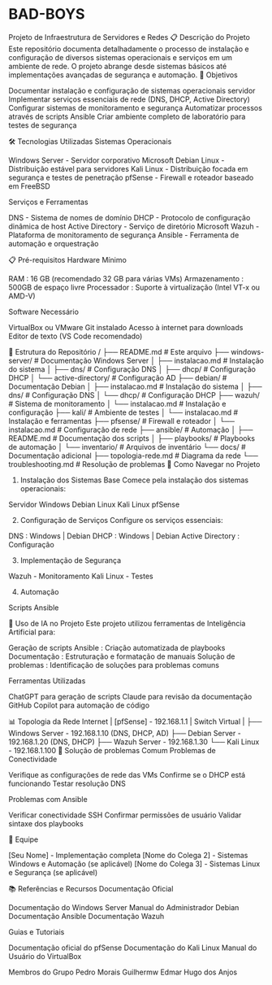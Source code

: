 # BAD-BOYS
Projeto de Infraestrutura de Servidores e Redes
📋 Descrição do Projeto
Este repositório documenta detalhadamente o processo de instalação e configuração de diversos sistemas operacionais e serviços em um ambiente de rede. O projeto abrange desde sistemas básicos até implementações avançadas de segurança e automação.
🎯 Objetivos

Documentar instalação e configuração de sistemas operacionais servidor
Implementar serviços essenciais de rede (DNS, DHCP, Active Directory)
Configurar sistemas de monitoramento e segurança
Automatizar processos através de scripts Ansible
Criar ambiente completo de laboratório para testes de segurança

🛠️ Tecnologias Utilizadas
Sistemas Operacionais

Windows Server - Servidor corporativo Microsoft
Debian Linux - Distribuição estável para servidores
Kali Linux - Distribuição focada em segurança e testes de penetração
pfSense - Firewall e roteador baseado em FreeBSD

Serviços e Ferramentas

DNS - Sistema de nomes de domínio
DHCP - Protocolo de configuração dinâmica de host
Active Directory - Serviço de diretório Microsoft
Wazuh - Plataforma de monitoramento de segurança
Ansible - Ferramenta de automação e orquestração

📋 Pré-requisitos
Hardware Mínimo

RAM : 16 GB (recomendado 32 GB para várias VMs)
Armazenamento : 500GB de espaço livre
Processador : Suporte à virtualização (Intel VT-x ou AMD-V)

Software Necessário

VirtualBox ou VMware
Git instalado
Acesso à internet para downloads
Editor de texto (VS Code recomendado)

📁 Estrutura do Repositório
/
├── README.md                    # Este arquivo
├── windows-server/              # Documentação Windows Server
│   ├── instalacao.md           # Instalação do sistema
│   ├── dns/                    # Configuração DNS
│   ├── dhcp/                   # Configuração DHCP
│   └── active-directory/       # Configuração AD
├── debian/                     # Documentação Debian
│   ├── instalacao.md          # Instalação do sistema
│   ├── dns/                   # Configuração DNS
│   └── dhcp/                  # Configuração DHCP
├── wazuh/                     # Sistema de monitoramento
│   └── instalacao.md         # Instalação e configuração
├── kali/                      # Ambiente de testes
│   └── instalacao.md         # Instalação e ferramentas
├── pfsense/                   # Firewall e roteador
│   └── instalacao.md         # Configuração de rede
├── ansible/                   # Automação
│   ├── README.md             # Documentação dos scripts
│   ├── playbooks/            # Playbooks de automação
│   └── inventario/           # Arquivos de inventário
└── docs/                     # Documentação adicional
    ├── topologia-rede.md     # Diagrama da rede
    └── troubleshooting.md    # Resolução de problemas
🚀 Como Navegar no Projeto
1. Instalação dos Sistemas Base
Comece pela instalação dos sistemas operacionais:

Servidor Windows
Debian Linux
Kali Linux
pfSense

2. Configuração de Serviços
Configure os serviços essenciais:

DNS : Windows | Debian
DHCP : Windows | Debian
Active Directory : Configuração

3. Implementação de Segurança

Wazuh - Monitoramento
Kali Linux - Testes

4. Automação

Scripts Ansible

🤖 Uso de IA no Projeto
Este projeto utilizou ferramentas de Inteligência Artificial para:

Geração de scripts Ansible : Criação automatizada de playbooks
Documentação : Estruturação e formatação de manuais
Solução de problemas : Identificação de soluções para problemas comuns

Ferramentas Utilizadas

ChatGPT para geração de scripts
Claude para revisão da documentação
GitHub Copilot para automação de código

📊 Topologia da Rede
Internet
    |
[pfSense] - 192.168.1.1
    |
Switch Virtual
    |
├── Windows Server - 192.168.1.10 (DNS, DHCP, AD)
├── Debian Server - 192.168.1.20 (DNS, DHCP)
├── Wazuh Server - 192.168.1.30
└── Kali Linux - 192.168.1.100
🔧 Solução de problemas Comum
Problemas de Conectividade

Verifique as configurações de rede das VMs
Confirme se o DHCP está funcionando
Testar resolução DNS

Problemas com Ansible

Verificar conectividade SSH
Confirmar permissões de usuário
Validar sintaxe dos playbooks

👥 Equipe

[Seu Nome] - Implementação completa
[Nome do Colega 2] - Sistemas Windows e Automação (se aplicável)
[Nome do Colega 3] - Sistemas Linux e Segurança (se aplicável)

📚 Referências e Recursos
Documentação Oficial

Documentação do Windows Server
Manual do Administrador Debian
Documentação Ansible
Documentação Wazuh

Guias e Tutoriais

Documentação oficial do pfSense
Documentação do Kali Linux
Manual do Usuário do VirtualBox

Membros do Grupo 
Pedro Morais
Guilhermw Edmar
Hugo dos Anjos
